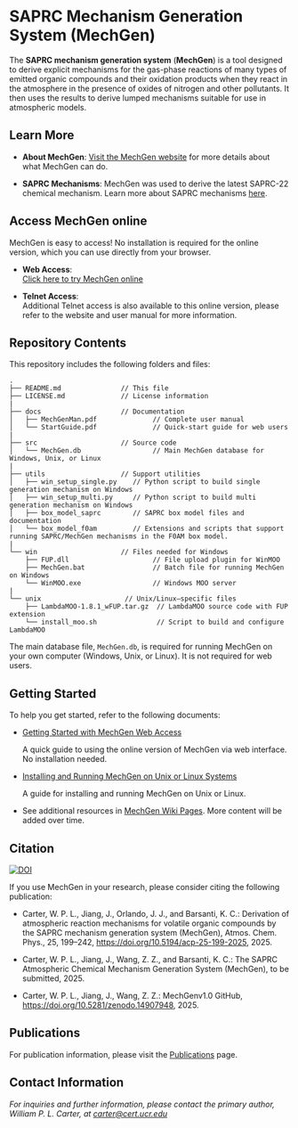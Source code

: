 # SAPRC Mechanism Generation System (MechGen)

The **SAPRC mechanism generation system** (**MechGen**) is a tool designed to derive explicit mechanisms for the gas-phase reactions of many types of emitted organic compounds and their oxidation products when they react in the atmosphere in the presence of oxides of nitrogen and other pollutants. It then uses the results to derive lumped mechanisms suitable for use in atmospheric models.

## Learn More

- **About MechGen**: [Visit the MechGen website](https://mechgen.cert.ucr.edu/) for more details about what MechGen can do.

- **SAPRC Mechanisms**: MechGen was used to derive the latest SAPRC-22 chemical mechanism. Learn more about SAPRC mechanisms [here](https://intra.engr.ucr.edu/~carter/SAPRC/).

## Access MechGen online
MechGen is easy to access! No installation is required for the online version, which you can use directly from your browser.

- **Web Access**:<br>[Click here to try MechGen online](http://mechgen.ees250027.projects.jetstream-cloud.org:8000/)

- **Telnet Access**:<br>Additional Telnet access is also available to this online version, please refer to the website and user manual for more information.

## Repository Contents

This repository includes the following folders and files:

```
.
├── README.md               // This file
├── LICENSE.md              // License information
|
├── docs                    // Documentation
│   ├── MechGenMan.pdf              // Complete user manual
│   └── StartGuide.pdf              // Quick-start guide for web users
|
├── src                     // Source code
│   └── MechGen.db                  // Main MechGen database for Windows, Unix, or Linux
|
├── utils                   // Support utilities
│   ├── win_setup_single.py    // Python script to build single generation mechanism on Windows
│   ├── win_setup_multi.py     // Python script to build multi generation mechanism on Windows
│   ├── box_model_saprc        // SAPRC box model files and documentation
│   └── box_model_f0am         // Extensions and scripts that support running SAPRC/MechGen mechanisms in the F0AM box model.
|
└── win                     // Files needed for Windows
    ├── FUP.dll                     // File upload plugin for WinMOO
    ├── MechGen.bat                 // Batch file for running MechGen on Windows
    └── WinMOO.exe                  // Windows MOO server
|
└── unix                     // Unix/Linux–specific files
    ├── LambdaMOO-1.8.1_wFUP.tar.gz  // LambdaMOO source code with FUP extension
    └── install_moo.sh               // Script to build and configure LambdaMOO
```

The main database file, `MechGen.db`, is required for running MechGen on your own computer (Windows, Unix, or Linux). It is not required for web users.


## Getting Started

To help you get started, refer to the following documents:

* [Getting Started with MechGen Web Access](https://github.com/SAPRC/MechGen/blob/master/docs/StartGuide.pdf)

  A quick guide to using the online version of MechGen via web interface. No installation needed.

* [Installing and Running MechGen on Unix or Linux Systems](https://github.com/SAPRC/MechGen/wiki/Install-and-Run-MechGen-on-Unix-or-Linux-Systems)

  A guide for installing and running MechGen on Unix or Linux.

* See additional resources in [MechGen Wiki Pages](https://github.com/SAPRC/MechGen/wiki). More content will be added over time.


## Citation

[![DOI](https://zenodo.org/badge/DOI/10.5281/zenodo.14907949.svg)](https://doi.org/10.5281/zenodo.14907948)

If you use MechGen in your research, please consider citing the following publication:

* Carter, W. P. L., Jiang, J., Orlando, J. J., and Barsanti, K. C.: Derivation of atmospheric reaction mechanisms for volatile organic compounds by the SAPRC mechanism generation system (MechGen), Atmos. Chem. Phys., 25, 199–242, https://doi.org/10.5194/acp-25-199-2025, 2025.

* Carter, W. P. L., Jiang, J., Wang, Z. Z., and Barsanti, K. C.: The SAPRC Atmospheric Chemical Mechanism Generation System (MechGen), to be submitted, 2025.

* Carter, W. P. L., Jiang, J., Wang, Z. Z.: MechGenv1.0 GitHub, https://doi.org/10.5281/zenodo.14907948, 2025.


## Publications

For publication information, please visit the [Publications](https://github.com/SAPRC/MechGen/wiki/Publications) page.


## Contact Information

*For inquiries and further information, please contact the primary author, William P. L. Carter, at carter@cert.ucr.edu*
